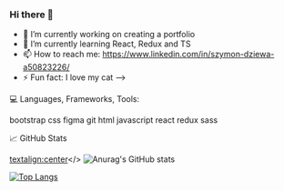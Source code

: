 ### Hi there 👋

- 🔭 I’m currently working on creating a portfolio
- 🌱 I’m currently learning React, Redux and TS
- 📫 How to reach me: https://www.linkedin.com/in/szymon-dziewa-a50823226/
- ⚡ Fun fact: I love my cat 
-->


💻 Languages, Frameworks, Tools:



bootstrap css figma git html javascript react redux sass 


📈 GitHub Stats

<textalign:center></>
![Anurag's GitHub stats](https://github-readme-stats.vercel.app/api?username=Szymofcion&show_icons=true&theme=dracula) 



[![Top Langs](https://github-readme-stats.vercel.app/api/top-langs/?username=Szymofcion&layout=compact&theme=dracula)](https://github.com/anuraghazra/github-readme-stats)
